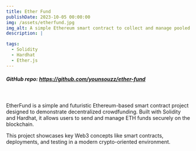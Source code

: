 ```yaml
---
title: Ether Fund
publishDate: 2023-10-05 00:00:00
img: /assets/etherfund.jpg
img_alt: A simple Ethereum smart contract to collect and manage pooled ETH.
description: |

tags:
  - Solidity
  - Hardhat
  - Ether.js
---
```


##### GitHub repo: https://github.com/younsouzz/ether-fund

<br>

EtherFund is a simple and futuristic Ethereum-based smart contract project designed to demonstrate decentralized crowdfunding. Built with Solidity and Hardhat, it allows users to send and manage ETH funds securely on the blockchain.

This project showcases key Web3 concepts like smart contracts, deployments, and testing in a modern crypto-oriented environment.